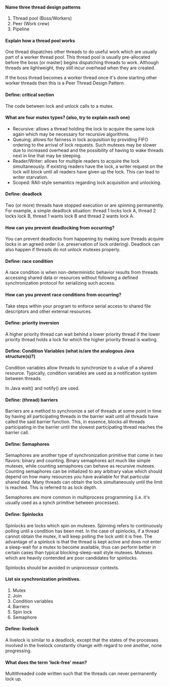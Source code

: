 #### Name three thread design patterns
1. Thread pool (Boss/Workers)
2. Peer (Work crew)
3. Pipeline

#### Explain how a thread pool works
One thread dispatches other threads to do useful work which are usually part of a worker thread pool. This thread pool is usually pre-allocated before the boss (or master) begins dispatching threads to work. Although threads are lightweight, they still incur overhead when they are created.

If the boss thread becomes a worker thread once it's done starting other worker threads then this is a Peer Thread Design Pattern.

#### Define: critical section
The code between lock and unlock calls to a mutex.


#### What are four mutex types? (also, try to explain each one)
* Recursive: allows a thread holding the lock to acquire the same lock again which may be necessary for recursive algorithms.
* Queuing: allows for fairness in lock acquisition by providing FIFO ordering to the arrival of lock requests. Such mutexes may be slower due to increased overhead and the possibility of having to wake threads next in line that may be sleeping.
* Reader/Writer: allows for multiple readers to acquire the lock simultaneously. If existing readers have the lock, a writer request on the lock will block until all readers have given up the lock. This can lead to writer starvation.
* Scoped: RAII-style semantics regarding lock acquisition and unlocking.

#### Define: deadlock
Two (or more) threads have stopped execution or are spinning permanently. For example, a simple deadlock situation: thread 1 locks lock A, thread 2 locks lock B, thread 1 wants lock B and thread 2 wants lock A.

#### How can you prevent deadlocking from occurring?
You can prevent deadlocks from happening by making sure threads acquire locks in an agreed order (i.e. preservation of lock ordering). Deadlock can also happen if threads do not unlock mutexes properly.

#### Define: race condition
A race condition is when non-deterministic behavior results from threads accessing shared data or resources without following a defined synchronization protocol for serializing such access.

#### How can you prevent race conditions from occurring?	
Take steps within your program to enforce serial access to shared file descriptors and other external resources.

#### Define: priority inversion
A higher priority thread can wait behind a lower priority thread if the lower priority thread holds a lock for which the higher priority thread is waiting.

#### Define: Condition Variables (what is/are the analogous Java structure(s)?)
Condition variables allow threads to synchronize to a value of a shared resource. Typically, condition variables are used as a notification system between threads.

In Java wait() and notify() are used.

#### Define: (thread) barriers
Barriers are a method to synchronize a set of threads at some point in time by having all participating threads in the barrier wait until all threads have called the said barrier function. This, in essence, blocks all threads participating in the barrier until the slowest participating thread reaches the barrier call.

#### Define: Semaphores
Semaphores are another type of synchronization primitive that come in two flavors: binary and counting. Binary semaphores act much like simple mutexes, while counting semaphores can behave as recursive mutexes. Counting semaphores can be initialized to any arbitrary value which should depend on how many resources you have available for that particular shared data. Many threads can obtain the lock simultaneously until the limit is reached. This is referred to as lock depth. 

Semaphores are more common in multiprocess programming (i.e. it's usually used as a synch primitive between processes).

#### Define: Spinlocks
Spinlocks are locks which spin on mutexes. Spinning refers to continuously polling until a condition has been met. In the case of spinlocks, if a thread cannot obtain the mutex, it will keep polling the lock until it is free. The advantage of a spinlock is that the thread is kept active and does not enter a sleep-wait for a mutex to become available, thus can perform better in certain cases than typical blocking-sleep-wait style mutexes. Mutexes which are heavily contended are poor candidates for spinlocks. 

Spinlocks should be avoided in uniprocessor contexts.

#### List six synchronization primitives.

1. Mutex
2. Join
3. Condition variables
4. Barriers
5. Spin lock
6. Semaphore

#### Define: livelock

A livelock is similar to a deadlock, except that the states of the processes involved in the livelock constantly change with regard to one another, none progressing.

#### What does the term 'lock-free' mean?
Multithreaded code written such that the threads can never permanently lock up.



